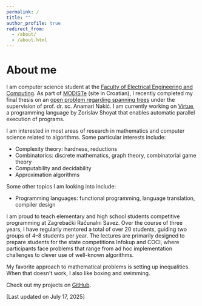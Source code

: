 ```yaml
---
permalink: /
title: ""
author_profile: true
redirect_from: 
  - /about/
  - /about.html
---
```


About me
==========

I am computer science student at the [Faculty of Electrical Engineering and Computing](https://www.fer.unizg.hr/en). 
As part of [MODISTe](https://www.fer.unizg.hr/modiste) (site in Croatian), 
I recently completed my final thesis on an [open problem regarding spanning trees](http://garden.irmacs.sfu.ca/op/minimal_graphs_with_a_prescribed_number_of_spanning_trees) 
under the supervision of prof. dr. sc. Anamari Nakić. 
I am currently working on [Virtue](http://grgur.irb.hr/Virtue/), a programming language by Zorislav Shoyat that enables automatic parallel execution of programs.

I am interested in most areas of research in mathematics and computer science related to algorithms. 
Some particular interests include:  
- Complexity theory: hardness, reductions
- Combinatorics: discrete mathematics, graph theory, combinatorial game theory
- Computability and decidability
- Approximation algorithms

Some other topics I am looking into include:
- Programming languages: functional programming, language translation, compiler design

I am proud to teach elementary and high school students 
competitive programming at Zagrebački Računalni Savez.
Over the course of three years, I have regularly mentored a total of over 20 students,
guiding two groups of 4–8 students per year.
The lectures are primarily designed to prepare students for the state
competitions Infokup and COCI, where participants face problems that range from ad hoc implementation
challenges to clever use of well-known algorithms.

My favorite approach to mathematical problems is setting up inequalities.
When that doesn't work, I also like boxing and swimming.

Check out my projects on [GitHub](https://github.com/martinmajsec).


[Last updated on July 17, 2025]